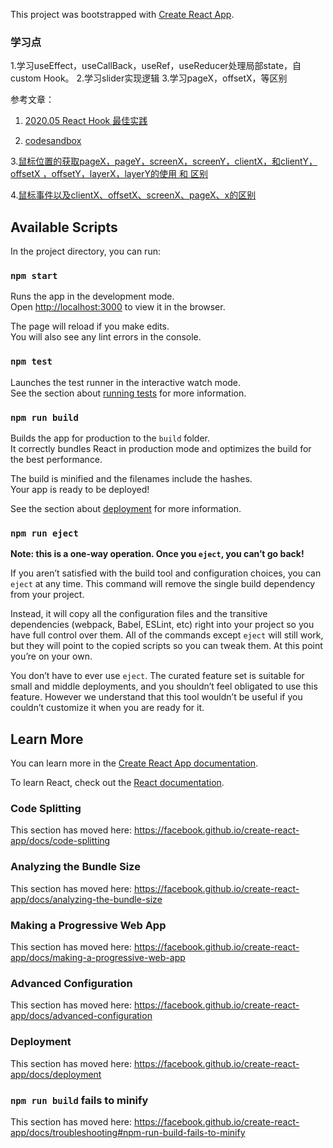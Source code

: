 
This project was bootstrapped with [Create React App](https://github.com/facebook/create-react-app).

### 学习点 
1.学习useEffect，useCallBack，useRef，useReducer处理局部state，自custom Hook。
2.学习slider实现逻辑
3.学习pageX，offsetX，等区别

参考文章：
1. [2020.05 React Hook 最佳实践](https://zh-hans.reactjs.org/blog/2020/05/22/react-hooks.html) 

2. [codesandbox](https://codesandbox.io/s/7-useslider-zuizhongban-forked-7ifec?file=/src/useSlider.js) 

 3.[鼠标位置的获取pageX，pageY，screenX，screenY，clientX，和clientY，offsetX ，offsetY，layerX，layerY的使用 和 区别 ](https://blog.csdn.net/qq_40990854/article/details/88925460)

4.[鼠标事件以及clientX、offsetX、screenX、pageX、x的区别](https://blog.csdn.net/weixin_41342585/article/details/80659736)

## Available Scripts

In the project directory, you can run:

### `npm start`

Runs the app in the development mode.<br />
Open [http://localhost:3000](http://localhost:3000) to view it in the browser.

The page will reload if you make edits.<br />
You will also see any lint errors in the console.

### `npm test`

Launches the test runner in the interactive watch mode.<br />
See the section about [running tests](https://facebook.github.io/create-react-app/docs/running-tests) for more information.

### `npm run build`

Builds the app for production to the `build` folder.<br />
It correctly bundles React in production mode and optimizes the build for the best performance.

The build is minified and the filenames include the hashes.<br />
Your app is ready to be deployed!

See the section about [deployment](https://facebook.github.io/create-react-app/docs/deployment) for more information.

### `npm run eject`

**Note: this is a one-way operation. Once you `eject`, you can’t go back!**

If you aren’t satisfied with the build tool and configuration choices, you can `eject` at any time. This command will remove the single build dependency from your project.

Instead, it will copy all the configuration files and the transitive dependencies (webpack, Babel, ESLint, etc) right into your project so you have full control over them. All of the commands except `eject` will still work, but they will point to the copied scripts so you can tweak them. At this point you’re on your own.

You don’t have to ever use `eject`. The curated feature set is suitable for small and middle deployments, and you shouldn’t feel obligated to use this feature. However we understand that this tool wouldn’t be useful if you couldn’t customize it when you are ready for it.

## Learn More

You can learn more in the [Create React App documentation](https://facebook.github.io/create-react-app/docs/getting-started).

To learn React, check out the [React documentation](https://reactjs.org/).

### Code Splitting

This section has moved here: https://facebook.github.io/create-react-app/docs/code-splitting

### Analyzing the Bundle Size

This section has moved here: https://facebook.github.io/create-react-app/docs/analyzing-the-bundle-size

### Making a Progressive Web App

This section has moved here: https://facebook.github.io/create-react-app/docs/making-a-progressive-web-app

### Advanced Configuration

This section has moved here: https://facebook.github.io/create-react-app/docs/advanced-configuration

### Deployment

This section has moved here: https://facebook.github.io/create-react-app/docs/deployment

### `npm run build` fails to minify

This section has moved here: https://facebook.github.io/create-react-app/docs/troubleshooting#npm-run-build-fails-to-minify
